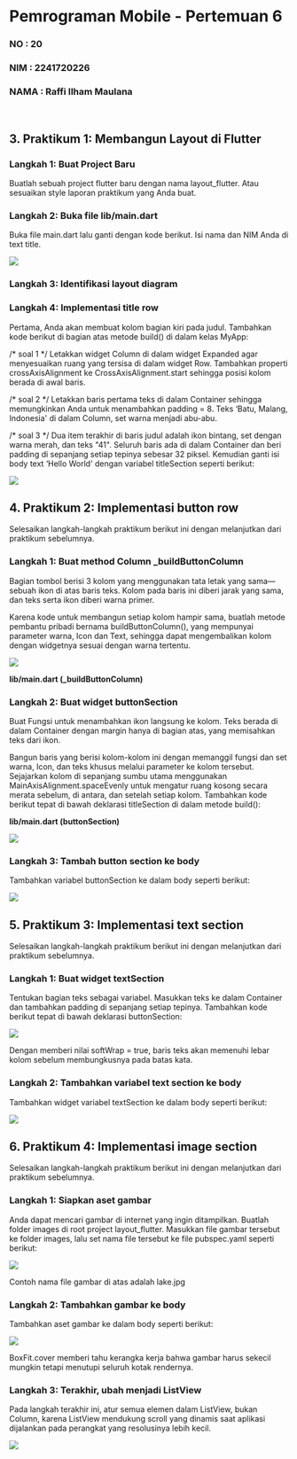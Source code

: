 # **Pemrograman Mobile - Pertemuan 6**
### NO : 20
### NIM : 2241720226
### NAMA : Raffi Ilham Maulana

<br>

## **3. Praktikum 1: Membangun Layout di Flutter**

### **Langkah 1: Buat Project Baru**
Buatlah sebuah project flutter baru dengan nama layout_flutter. Atau sesuaikan style laporan praktikum yang Anda buat.

### **Langkah 2: Buka file lib/main.dart**
Buka file main.dart lalu ganti dengan kode berikut. Isi nama dan NIM Anda di text title.

<img src ='assets/img1.png'>

### **Langkah 3: Identifikasi layout diagram**

### **Langkah 4: Implementasi title row**
Pertama, Anda akan membuat kolom bagian kiri pada judul. Tambahkan kode berikut di bagian atas metode build() di dalam kelas MyApp:

/* soal 1 */ Letakkan widget Column di dalam widget Expanded agar menyesuaikan ruang yang tersisa di dalam widget Row. Tambahkan properti crossAxisAlignment ke CrossAxisAlignment.start sehingga posisi kolom berada di awal baris.

/* soal 2 */ Letakkan baris pertama teks di dalam Container sehingga memungkinkan Anda untuk menambahkan padding = 8. Teks ‘Batu, Malang, Indonesia' di dalam Column, set warna menjadi abu-abu.

/* soal 3 */ Dua item terakhir di baris judul adalah ikon bintang, set dengan warna merah, dan teks "41". Seluruh baris ada di dalam Container dan beri padding di sepanjang setiap tepinya sebesar 32 piksel. Kemudian ganti isi body text ‘Hello World' dengan variabel titleSection seperti berikut:

<img src ='assets/img2.png'>

## **4. Praktikum 2: Implementasi button row**

Selesaikan langkah-langkah praktikum berikut ini dengan melanjutkan dari praktikum sebelumnya.

### **Langkah 1: Buat method Column _buildButtonColumn**
Bagian tombol berisi 3 kolom yang menggunakan tata letak yang sama—sebuah ikon di atas baris teks. Kolom pada baris ini diberi jarak yang sama, dan teks serta ikon diberi warna primer.

Karena kode untuk membangun setiap kolom hampir sama, buatlah metode pembantu pribadi bernama buildButtonColumn(), yang mempunyai parameter warna, Icon dan Text, sehingga dapat mengembalikan kolom dengan widgetnya sesuai dengan warna tertentu.

<img src='assets/img3.png' >

**lib/main.dart (_buildButtonColumn)**

### **Langkah 2: Buat widget buttonSection**
Buat Fungsi untuk menambahkan ikon langsung ke kolom. Teks berada di dalam Container dengan margin hanya di bagian atas, yang memisahkan teks dari ikon.

Bangun baris yang berisi kolom-kolom ini dengan memanggil fungsi dan set warna, Icon, dan teks khusus melalui parameter ke kolom tersebut. Sejajarkan kolom di sepanjang sumbu utama menggunakan MainAxisAlignment.spaceEvenly untuk mengatur ruang kosong secara merata sebelum, di antara, dan setelah setiap kolom. Tambahkan kode berikut tepat di bawah deklarasi titleSection di dalam metode build():

**lib/main.dart (buttonSection)**

<img src='assets/img4.png' >

### **Langkah 3: Tambah button section ke body**
Tambahkan variabel buttonSection ke dalam body seperti berikut:

<img src='assets/img5.png' >

## **5. Praktikum 3: Implementasi text section**
Selesaikan langkah-langkah praktikum berikut ini dengan melanjutkan dari praktikum sebelumnya.

### **Langkah 1: Buat widget textSection**
Tentukan bagian teks sebagai variabel. Masukkan teks ke dalam Container dan tambahkan padding di sepanjang setiap tepinya. Tambahkan kode berikut tepat di bawah deklarasi buttonSection:

<img src='assets/img6.png'>

Dengan memberi nilai softWrap = true, baris teks akan memenuhi lebar kolom sebelum membungkusnya pada batas kata.

### **Langkah 2: Tambahkan variabel text section ke body**
Tambahkan widget variabel textSection ke dalam body seperti berikut:

<img src='assets/img7.png'>

## **6. Praktikum 4: Implementasi image section**
Selesaikan langkah-langkah praktikum berikut ini dengan melanjutkan dari praktikum sebelumnya.

### **Langkah 1: Siapkan aset gambar**
Anda dapat mencari gambar di internet yang ingin ditampilkan. Buatlah folder images di root project layout_flutter. Masukkan file gambar tersebut ke folder images, lalu set nama file tersebut ke file pubspec.yaml seperti berikut:

<img src='assets/img8.png'>

Contoh nama file gambar di atas adalah lake.jpg


### **Langkah 2: Tambahkan gambar ke body**
Tambahkan aset gambar ke dalam body seperti berikut:

<img src='assets/img9.png'>

BoxFit.cover memberi tahu kerangka kerja bahwa gambar harus sekecil mungkin tetapi menutupi seluruh kotak rendernya.

### **Langkah 3: Terakhir, ubah menjadi ListView**
Pada langkah terakhir ini, atur semua elemen dalam ListView, bukan Column, karena ListView mendukung scroll yang dinamis saat aplikasi dijalankan pada perangkat yang resolusinya lebih kecil.

<img src='assets/img10.png'>